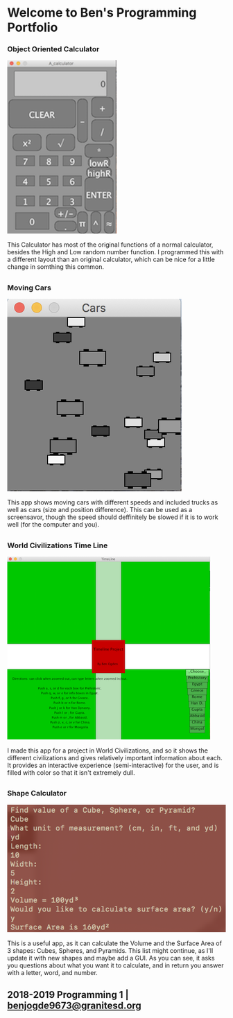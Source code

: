 # Welcome to Ben's Programming Portfolio

### Object Oriented Calculator
![Calculator](https://github.com/Designer998/B.2019O.Portfolio/blob/master/Calc/Calc.png)

This Calculator has most of the original functions of a normal calculator, besides the High and Low random number function. I programmed this with a different layout than an original calculator, which can be nice for a little change in somthing this common.
##

### Moving Cars
![Moving cars](https://github.com/Designer998/B.2019O.Portfolio/blob/master/Cars/Cars.png)

This app shows moving cars with different speeds and included trucks as well as cars (size and position difference). This can be used as a screensavor, though the speed should deffinitely be slowed if it is to work well (for the computer and you).
##

### World Civilizations Time Line
![TimeLine](https://github.com/Designer998/B.2019O.Portfolio/blob/master/TimeLine/TimeLine.png)

I made this app for a project in World Civilizations, and so it shows the different civilizations and gives relatively important information about each. It provides an interactive experience (semi-interactive) for the user, and is filled with color so that it isn't extremely dull.
##

### Shape Calculator
![ShapeTester](https://github.com/Designer998/B.2019O.Portfolio/blob/master/ShapeTester/ShapeTester.png)

This is a useful app, as it can calculate the Volume and the Surface Area of 3 shapes: Cubes, Spheres, and Pyramids. This list might continue, as I'll update it with new shapes and maybe add a GUI. As you can see, it asks you questions about what you want it to calculate, and in return you answer with a letter, word, and number.
##

## 2018-2019 Programming 1 | benjogde9673@granitesd.org
